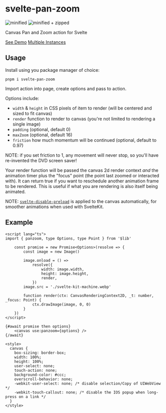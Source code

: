 # svelte-pan-zoom

![minified](https://img.shields.io/bundlephobia/min/svelte-pan-zoom/0.0.11?style=for-the-badge)
![minified + zipped](https://img.shields.io/bundlephobia/minzip/svelte-pan-zoom/0.0.11?style=for-the-badge)

Canvas Pan and Zoom action for Svelte

[See Demo](https://captaincodeman.github.io/svelte-pan-zoom/)
[Multiple Instances](https://captaincodeman.github.io/svelte-pan-zoom/multi)

## Usage

Install using you package manager of choice:

    pnpm i svelte-pan-zoom

Import action into page, create options and pass to action.

Options include:

- `width` & `height` in CSS pixels of item to render (will be centered and sized to fit canvas)
- `render` function to render to canvas (you're not limited to rendering a single image)
- `padding` (optional, default 0)
- `maxZoom` (optional, default 16)
- `friction` how much momentum will be continued (optional, default to 0.97)

NOTE: if you set friction to 1, any movement will never stop, so you'll have re-invented the DVD screen saver!

Your render function will be passed the canvas 2d render context _and_ the animation timer plus the "focus" point (the point last zoomed or interacted with). It can return true if you want to reschedule another animation frame to be rendered. This is useful if what you are rendering is also itself being animated.

NOTE: [`svelte-disable-preload`](https://www.npmjs.com/package/svelte-disable-preload) is applied to the canvas automatically, for smoother animations when used with SvelteKit.

## Example

```svelte
<script lang="ts">
import { panzoom, type Options, type Point } from '$lib'

	const promise = new Promise<Options>(resolve => {
		const image = new Image()

		image.onload = () =>
			resolve({
				width: image.width,
				height: image.height,
				render,
			})
		image.src = './svelte-kit-machine.webp'

		function render(ctx: CanvasRenderingContext2D, _t: number, _focus: Point) {
			ctx.drawImage(image, 0, 0)
		}
	})
</script>

{#await promise then options}
	<canvas use:panzoom={options} />
{/await}

<style>
  canvas {
    box-sizing: border-box;
    width: 100%;
    height: 100%;
    user-select: none;
    touch-action: none;
    background-color: #ccc;
    overscroll-behavior: none;
    -webkit-user-select: none; /* disable selection/Copy of UIWebView */
    -webkit-touch-callout: none; /* disable the IOS popup when long-press on a link */
  }
</style>
```
